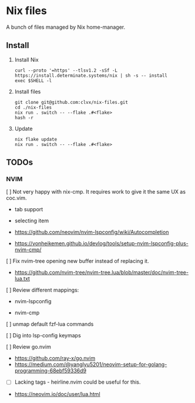 # Nix files

A bunch of files managed by Nix home-manager.

## Install

1. Install Nix

    ```
    curl --proto '=https' --tlsv1.2 -sSf -L https://install.determinate.systems/nix | sh -s -- install
    exec $SHELL -l
    ```

2. Install files

    ```
    git clone git@github.com:clvx/nix-files.git
    cd ./nix-files
    nix run . switch -- --flake .#<flake>
    hash -r
    ```

3. Update 

    ```
    nix flake update
    nix run . switch -- --flake .#<flake>
    ```

## TODOs


### NVIM

[ ] Not very happy with nix-cmp. It requires work to give it the same UX as coc.vim.

- tab support

- selecting item

- https://github.com/neovim/nvim-lspconfig/wiki/Autocompletion

- https://vonheikemen.github.io/devlog/tools/setup-nvim-lspconfig-plus-nvim-cmp/

[ ] Fix nvim-tree opening new buffer instead of replacing it.

- https://github.com/nvim-tree/nvim-tree.lua/blob/master/doc/nvim-tree-lua.txt

[ ] Review different mappings:

- nvim-lspconfig

- nvim-cmp

[ ] unmap default fzf-lua commands

[ ] Dig into lsp-config keymaps

[ ] Review go.nvim
- https://github.com/ray-x/go.nvim
- https://medium.com/@yanglyu5201/neovim-setup-for-golang-programming-68ebf59336d9

- [ ] Lacking tags - heirline.nvim could be useful for this.

- https://neovim.io/doc/user/lua.html

